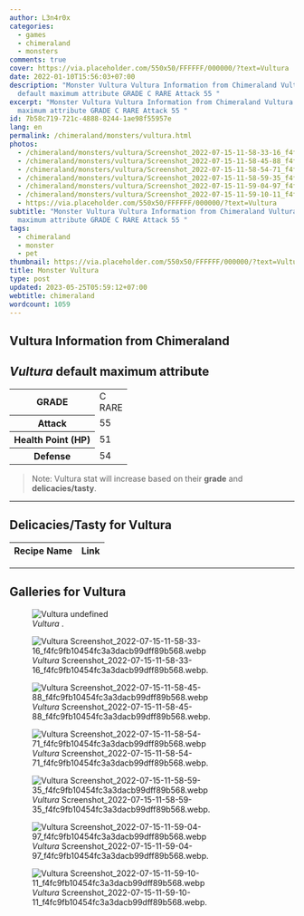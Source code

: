 ```yaml
---
author: L3n4r0x
categories:
  - games
  - chimeraland
  - monsters
comments: true
cover: https://via.placeholder.com/550x50/FFFFFF/000000/?text=Vultura
date: 2022-01-10T15:56:03+07:00
description: "Monster Vultura Vultura Information from Chimeraland Vultura
  default maximum attribute GRADE C RARE Attack 55 "
excerpt: "Monster Vultura Vultura Information from Chimeraland Vultura default
  maximum attribute GRADE C RARE Attack 55 "
id: 7b58c719-721c-4888-8244-1ae98f55957e
lang: en
permalink: /chimeraland/monsters/vultura.html
photos:
  - /chimeraland/monsters/vultura/Screenshot_2022-07-15-11-58-33-16_f4fc9fb10454fc3a3dacb99dff89b568.webp
  - /chimeraland/monsters/vultura/Screenshot_2022-07-15-11-58-45-88_f4fc9fb10454fc3a3dacb99dff89b568.webp
  - /chimeraland/monsters/vultura/Screenshot_2022-07-15-11-58-54-71_f4fc9fb10454fc3a3dacb99dff89b568.webp
  - /chimeraland/monsters/vultura/Screenshot_2022-07-15-11-58-59-35_f4fc9fb10454fc3a3dacb99dff89b568.webp
  - /chimeraland/monsters/vultura/Screenshot_2022-07-15-11-59-04-97_f4fc9fb10454fc3a3dacb99dff89b568.webp
  - /chimeraland/monsters/vultura/Screenshot_2022-07-15-11-59-10-11_f4fc9fb10454fc3a3dacb99dff89b568.webp
  - https://via.placeholder.com/550x50/FFFFFF/000000/?text=Vultura
subtitle: "Monster Vultura Vultura Information from Chimeraland Vultura default
  maximum attribute GRADE C RARE Attack 55 "
tags:
  - chimeraland
  - monster
  - pet
thumbnail: https://via.placeholder.com/550x50/FFFFFF/000000/?text=Vultura
title: Monster Vultura
type: post
updated: 2023-05-25T05:59:12+07:00
webtitle: chimeraland
wordcount: 1059
---
```


<link
  rel="stylesheet"
  href="https://rawcdn.githack.com/dimaslanjaka/Web-Manajemen/870a349/css/bootstrap-5-3-0-alpha3-wrapper.css"
/>
<section id="bootstrap-wrapper">
  <div data-bs-theme="dark">
    <h2>Vultura Information from Chimeraland</h2>
    <h2 id="attribute"><i>Vultura</i> default maximum attribute</h2>
    <div class="row">
      <div class="col mb-2">
        <div class="card">
          <div class="card-body">
            <table>
              <tr>
                <th>GRADE</th>
                <td>C <br /><span class="text-primary">RARE</span></td>
              </tr>
              <tr>
                <th>Attack</th>
                <td>55</td>
              </tr>
              <tr>
                <th>Health Point (HP)</th>
                <td>51</td>
              </tr>
              <tr>
                <th>Defense</th>
                <td>54</td>
              </tr>
            </table>
          </div>
        </div>
      </div>
    </div>
    <blockquote class="bd-callout bd-callout-warning">
      Note: Vultura stat will increase based on their <b>grade</b> and
      <b>delicacies/tasty</b>.
    </blockquote>
    <hr />
    <h2 id="delicacies">Delicacies/Tasty for Vultura</h2>
    <div class="card">
      <div class="card-body">
        <div class="table-responsive">
          <table class="table table-striped">
            <thead>
              <tr>
                <th>Recipe Name</th>
                <th>Link</th>
              </tr>
            </thead>
            <tbody></tbody>
          </table>
        </div>
      </div>
    </div>
    <hr />
    <div id="gallery">
      <h2>Galleries for Vultura</h2>
      <div class="row">
        <div class="col-lg-6 col-12">
          <figure>
            <img
              src="https://www.webmanajemen.com/undefined"
              alt="Vultura undefined"
            />
            <figcaption style="word-wrap: break-word">
              <i>Vultura</i> .
            </figcaption>
          </figure>
        </div>
        <div class="col-lg-6 col-12">
          <figure>
            <img
              src="https://www.webmanajemen.com/chimeraland/monsters/vultura/Screenshot_2022-07-15-11-58-33-16_f4fc9fb10454fc3a3dacb99dff89b568.webp"
              alt="Vultura Screenshot_2022-07-15-11-58-33-16_f4fc9fb10454fc3a3dacb99dff89b568.webp"
            />
            <figcaption style="word-wrap: break-word">
              <i>Vultura</i>
              Screenshot_2022-07-15-11-58-33-16_f4fc9fb10454fc3a3dacb99dff89b568.webp.
            </figcaption>
          </figure>
        </div>
        <div class="col-lg-6 col-12">
          <figure>
            <img
              src="https://www.webmanajemen.com/chimeraland/monsters/vultura/Screenshot_2022-07-15-11-58-45-88_f4fc9fb10454fc3a3dacb99dff89b568.webp"
              alt="Vultura Screenshot_2022-07-15-11-58-45-88_f4fc9fb10454fc3a3dacb99dff89b568.webp"
            />
            <figcaption style="word-wrap: break-word">
              <i>Vultura</i>
              Screenshot_2022-07-15-11-58-45-88_f4fc9fb10454fc3a3dacb99dff89b568.webp.
            </figcaption>
          </figure>
        </div>
        <div class="col-lg-6 col-12">
          <figure>
            <img
              src="https://www.webmanajemen.com/chimeraland/monsters/vultura/Screenshot_2022-07-15-11-58-54-71_f4fc9fb10454fc3a3dacb99dff89b568.webp"
              alt="Vultura Screenshot_2022-07-15-11-58-54-71_f4fc9fb10454fc3a3dacb99dff89b568.webp"
            />
            <figcaption style="word-wrap: break-word">
              <i>Vultura</i>
              Screenshot_2022-07-15-11-58-54-71_f4fc9fb10454fc3a3dacb99dff89b568.webp.
            </figcaption>
          </figure>
        </div>
        <div class="col-lg-6 col-12">
          <figure>
            <img
              src="https://www.webmanajemen.com/chimeraland/monsters/vultura/Screenshot_2022-07-15-11-58-59-35_f4fc9fb10454fc3a3dacb99dff89b568.webp"
              alt="Vultura Screenshot_2022-07-15-11-58-59-35_f4fc9fb10454fc3a3dacb99dff89b568.webp"
            />
            <figcaption style="word-wrap: break-word">
              <i>Vultura</i>
              Screenshot_2022-07-15-11-58-59-35_f4fc9fb10454fc3a3dacb99dff89b568.webp.
            </figcaption>
          </figure>
        </div>
        <div class="col-lg-6 col-12">
          <figure>
            <img
              src="https://www.webmanajemen.com/chimeraland/monsters/vultura/Screenshot_2022-07-15-11-59-04-97_f4fc9fb10454fc3a3dacb99dff89b568.webp"
              alt="Vultura Screenshot_2022-07-15-11-59-04-97_f4fc9fb10454fc3a3dacb99dff89b568.webp"
            />
            <figcaption style="word-wrap: break-word">
              <i>Vultura</i>
              Screenshot_2022-07-15-11-59-04-97_f4fc9fb10454fc3a3dacb99dff89b568.webp.
            </figcaption>
          </figure>
        </div>
        <div class="col-lg-6 col-12">
          <figure>
            <img
              src="https://www.webmanajemen.com/chimeraland/monsters/vultura/Screenshot_2022-07-15-11-59-10-11_f4fc9fb10454fc3a3dacb99dff89b568.webp"
              alt="Vultura Screenshot_2022-07-15-11-59-10-11_f4fc9fb10454fc3a3dacb99dff89b568.webp"
            />
            <figcaption style="word-wrap: break-word">
              <i>Vultura</i>
              Screenshot_2022-07-15-11-59-10-11_f4fc9fb10454fc3a3dacb99dff89b568.webp.
            </figcaption>
          </figure>
        </div>
      </div>
    </div>
  </div>
</section>